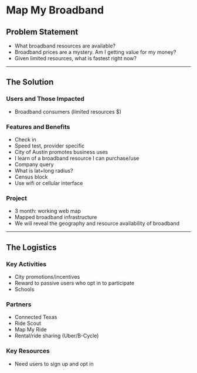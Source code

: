 # Map My Broadband

## Problem Statement
- What broadband resources are available?
- Broadband prices are a mystery. Am I getting value for my money?
- Given limited resources, what is fastest right now?

---

## The Solution

### Users and Those Impacted
- Broadband consumers (limited resources $)

### Features and Benefits
- Check in
- Speed test, provider specific
- City of Austin promotes business uses
- I learn of a broadband resource I can purchase/use
- Company query
- What is lat+long radius?
- Census block
- Use wifi or cellular interface

### Project
- 3 month: working web map
- Mapped broadband infrastructure
- We will reveal the geography and resource availability of broadband

---

## The Logistics

### Key Activities
- City promotions/incentives
- Reward to passive users who opt in to participate
- Schools

### Partners
- Connected Texas
- Ride Scout
- Map My Ride
- Rental/ride sharing (Uber/B-Cycle)

### Key Resources
- Need users to sign up and opt in


